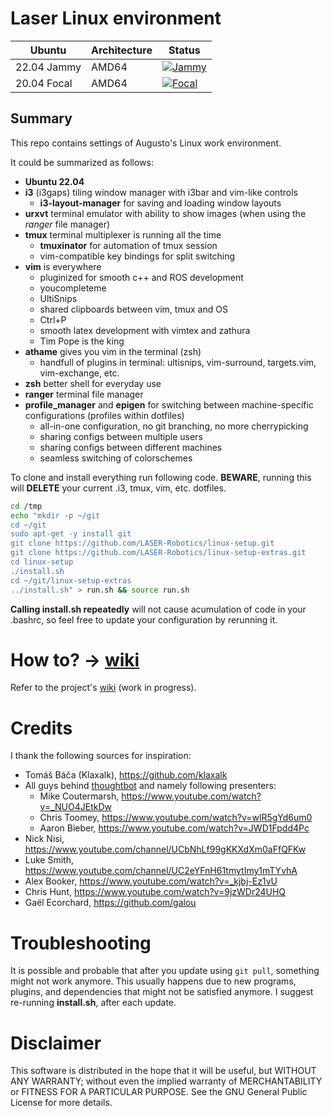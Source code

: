 # Laser Linux environment

| Ubuntu               | Architecture | Status                                                                                                                                                           |
| -------------------- | ------------ | ---------------------------------------------------------------------------------------------------------------------------------------------------------------- |
| 22.04 Jammy          | AMD64        | [![Jammy](https://github.com/Augusto-Viniciuss/linux-setup/actions/workflows/jammy.yml/badge.svg)](https://github.com/Augusto-Viniciuss/linux-setup/actions/workflows/jammy.yml)          |
| 20.04 Focal          | AMD64        | [![Focal](https://github.com/Augusto-Viniciuss/linux-setup/actions/workflows/focal.yml/badge.svg)](https://github.com/Augusto-Viniciuss/linux-setup/actions/workflows/focal.yml)          |

## Summary

This repo contains settings of Augusto's Linux work environment.

It could be summarized as follows:
* **Ubuntu 22.04**
* **i3** (i3gaps) tiling window manager with i3bar and vim-like controls
  * **i3-layout-manager** for saving and loading window layouts
* **urxvt** terminal emulator with ability to show images (when using the *ranger* file manager)
* **tmux** terminal multiplexer is running all the time
  * **tmuxinator** for automation of tmux session
  * vim-compatible key bindings for split switching
* **vim** is everywhere
  * pluginized for smooth c++ and ROS development
  * youcompleteme
  * UltiSnips
  * shared clipboards between vim, tmux and OS
  * Ctrl+P
  * smooth latex development with vimtex and zathura
  * Tim Pope is the king
* **athame** gives you vim in the terminal (zsh)
  * handfull of plugins in terminal: ultisnips, vim-surround, targets.vim, vim-exchange, etc.
* **zsh** better shell for everyday use
* **ranger** terminal file manager
* **profile_manager** and **epigen** for switching between machine-specific configurations (profiles within dotfiles)
  * all-in-one configuration, no git branching, no more cherrypicking
  * sharing configs between multiple users
  * sharing configs between different machines
  * seamless switching of colorschemes

To clone and install everything run following code. **BEWARE**, running this will **DELETE** your current .i3, tmux, vim, etc. dotfiles.
```bash
cd /tmp
echo "mkdir -p ~/git
cd ~/git
sudo apt-get -y install git
git clone https://github.com/LASER-Robotics/linux-setup.git
git clone https://github.com/LASER-Robotics/linux-setup-extras.git
cd linux-setup
./install.sh
cd ~/git/linux-setup-extras
../install.sh" > run.sh && source run.sh
```
**Calling install.sh repeatedly** will not cause acumulation of code in your .bashrc, so feel free to update your configuration by rerunning it.

# How to? -> [wiki](https://github.com/Klaxalk/linux-setup/wiki)

Refer to the project's [wiki](https://github.com/Klaxalk/linux-setup/wiki) (work in progress).

# Credits

I thank the following sources for inspiration:

* Tomáš Báča (Klaxalk), https://github.com/klaxalk
* All guys behind [thoughtbot](https://www.youtube.com/user/ThoughtbotVideo) and namely following presenters:
  * Mike Coutermarsh, https://www.youtube.com/watch?v=_NUO4JEtkDw
  * Chris Toomey, https://www.youtube.com/watch?v=wlR5gYd6um0
  * Aaron Bieber, https://www.youtube.com/watch?v=JWD1Fpdd4Pc
* Nick Nisi, https://www.youtube.com/channel/UCbNhLf99gKKXdXm0aFfQFKw
* Luke Smith, https://www.youtube.com/channel/UC2eYFnH61tmytImy1mTYvhA
* Alex Booker, https://www.youtube.com/watch?v=_kjbj-Ez1vU
* Chris Hunt, https://www.youtube.com/watch?v=9jzWDr24UHQ
* Gaël Ecorchard, https://github.com/galou

# Troubleshooting

It is possible and probable that after you update using ```git pull```, something might not work anymore.
This usually happens due to new programs, plugins, and dependencies that might not be satisfied anymore.
I suggest re-running **install.sh**, after each update.

# Disclaimer

This software is distributed in the hope that it will be useful, but WITHOUT ANY WARRANTY; without even the implied warranty of MERCHANTABILITY or FITNESS FOR A PARTICULAR PURPOSE.
See the GNU General Public License for more details.
